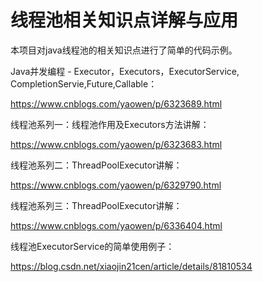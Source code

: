 # 线程池相关知识点详解与应用

本项目对java线程池的相关知识点进行了简单的代码示例。

Java并发编程 - Executor，Executors，ExecutorService, CompletionServie,Future,Callable：

https://www.cnblogs.com/yaowen/p/6323689.html

线程池系列一：线程池作用及Executors方法讲解：

https://www.cnblogs.com/yaowen/p/6323683.html

线程池系列二：ThreadPoolExecutor讲解：

https://www.cnblogs.com/yaowen/p/6329790.html

线程池系列三：ThreadPoolExecutor讲解：

https://www.cnblogs.com/yaowen/p/6336404.html

线程池ExecutorService的简单使用例子：

https://blog.csdn.net/xiaojin21cen/article/details/81810534





